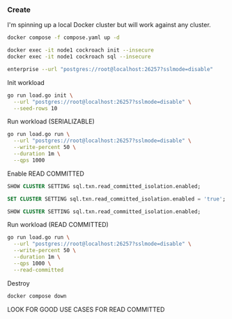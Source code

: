 ### Create

I'm spinning up a local Docker cluster but will work against any cluster.

``` sh
docker compose -f compose.yaml up -d

docker exec -it node1 cockroach init --insecure
docker exec -it node1 cockroach sql --insecure

enterprise --url "postgres://root@localhost:26257?sslmode=disable"
```

Init workload

``` sh
go run load.go init \
  --url "postgres://root@localhost:26257?sslmode=disable" \
  --seed-rows 10
```

Run workload (SERIALIZABLE)

``` sh
go run load.go run \
  --url "postgres://root@localhost:26257?sslmode=disable" \
  --write-percent 50 \
  --duration 1m \
  --qps 1000
```

Enable READ COMMITTED

``` sql
SHOW CLUSTER SETTING sql.txn.read_committed_isolation.enabled;

SET CLUSTER SETTING sql.txn.read_committed_isolation.enabled = 'true';

SHOW CLUSTER SETTING sql.txn.read_committed_isolation.enabled;
```

Run workload (READ COMMITTED)

``` sh
go run load.go run \
  --url "postgres://root@localhost:26257?sslmode=disable" \
  --write-percent 50 \
  --duration 1m \
  --qps 1000 \
  --read-committed
```

Destroy

``` sh
docker compose down
```

LOOK FOR GOOD USE CASES FOR READ COMMITTED